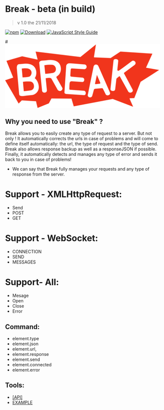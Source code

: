 # Break - beta (in build)

> v 1.0 the 21/11/2018

[![npm](https://img.shields.io/npm/v/anticore.svg?style=plastic)]()
[![Download](https://img.shields.io/chocolatey/dt/scriptcs.svg?style=plastic)](https://github.com/YoannCHB/Break/blob/master/break.js)
[![JavaScript Style Guide](https://img.shields.io/badge/code_style-standard-brightgreen.svg)](https://standardjs.com)

#<img alt="Break" title="Break" src="img/break.png"/>

## Why you need to use "Break" ?

Break allows you to easily create any type of request to a server. But not only ! It automatically corrects the urls in case of problems and will come to define itself automatically: the url, the type of request and the type of send. Break also allows response backup as well as a responseJSON if possible. Finally, it automatically detects and manages any type of error and sends it back to you in case of problems!
* We can say that Break fully manages your requests and any type of response from the server.

# Support - XMLHttpRequest:
* Send
* POST
* GET

# Support - WebSocket:
* CONNECTION
* SEND
* MESSAGES

# Support- All:
* Mesage
* Open
* Close
* Error

Command:
---------------------------------------------------------------------
* element.type
* element.json
* element.url, 
* element.response
* element.send
* element.connected
* element.error

## Tools:
* [[API]](https://github.com/YoannCHB/Break/blob/master/doc/api.md)
* [EXAMPLE]()

